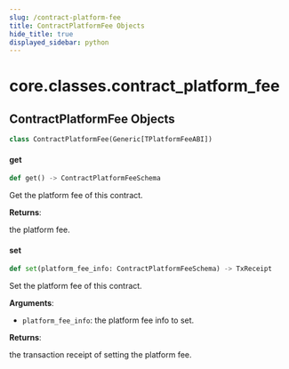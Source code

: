 ```yaml
---
slug: /contract-platform-fee
title: ContractPlatformFee Objects
hide_title: true
displayed_sidebar: python
---
```


<a id="core.classes.contract_platform_fee"></a>

# core.classes.contract_platform_fee

<a id="core.classes.contract_platform_fee.ContractPlatformFee"></a>

## ContractPlatformFee Objects

```python
class ContractPlatformFee(Generic[TPlatformFeeABI])
```

<a id="core.classes.contract_platform_fee.ContractPlatformFee.get"></a>

#### get

```python
def get() -> ContractPlatformFeeSchema
```

Get the platform fee of this contract.

**Returns**:

the platform fee.

<a id="core.classes.contract_platform_fee.ContractPlatformFee.set"></a>

#### set

```python
def set(platform_fee_info: ContractPlatformFeeSchema) -> TxReceipt
```

Set the platform fee of this contract.

**Arguments**:

- `platform_fee_info`: the platform fee info to set.

**Returns**:

the transaction receipt of setting the platform fee.
